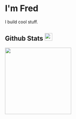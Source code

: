 <h1>I'm Fred</h1>   

I build cool stuff.

## Github Stats <img src="https://media.giphy.com/media/cj87CxfRtrUifF3Ryk/giphy.gif" width="25px">
<a href="https://github.com/fredcalgit">
  <img align="center" src="https://github-readme-stats.vercel.app/api/top-langs/?username=fredcalgit&show_icons=true&theme=dark&langs_count=8&count_private=true&card_width=280" height="220px"/>
</a>
<!-- <a href="https://github.com/fredcalgit">
 <img align="center" src="https://github-readme-stats.vercel.app/api?username=fredcalgit&count_private=true&hide=stars&show_icons=true&theme=dark&line_height=27"  alt="Fred's Github stats" height="220px" />
</a>


 -->
